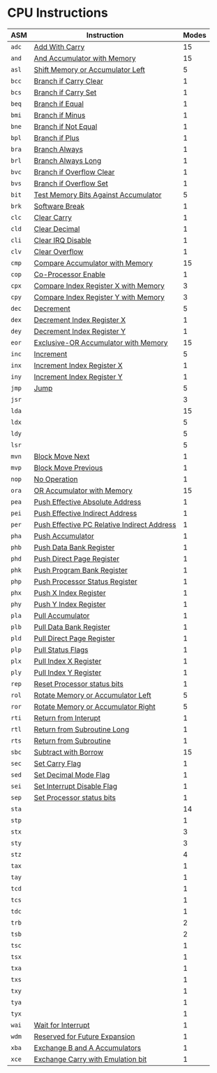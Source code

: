 
# CPU Instructions

| ASM   | Instruction                                              | Modes |
|-------|----------------------------------------------------------|-------|
| `adc` | [Add With Carry](./adc#readme)                           | 15    |
| `and` | [And Accumulator with Memory](./and#readme)              | 15    |
| `asl` | [Shift Memory or Accumulator Left](./asl#readme)         | 5     |
| `bcc` | [Branch if Carry Clear](./b__#bcc)                       | 1     |
| `bcs` | [Branch if Carry Set](./b__#bcs)                         | 1     |
| `beq` | [Branch if Equal](./b__#beq)                             | 1     |
| `bmi` | [Branch if Minus](./b__#bmi)                             | 1     |
| `bne` | [Branch if Not Equal](./b__#bne)                         | 1     |
| `bpl` | [Branch if Plus](./b__#bpl)                              | 1     |
| `bra` | [Branch Always](./b__#bra)                               | 1     |
| `brl` | [Branch Always Long](./b__#brl)                          | 1     |
| `bvc` | [Branch if Overflow Clear](./b__#bvc)                    | 1     |
| `bvs` | [Branch if Overflow Set](./b__#bvs)                      | 1     |
| `bit` | [Test Memory Bits Against Accumulator](./bit#readme)     | 5     |
| `brk` | [Software Break](./brk#readme)                           | 1     |
| `clc` | [Clear Carry](./cl_#clc)                                 | 1     |
| `cld` | [Clear Decimal](./cl_#cld)                               | 1     |
| `cli` | [Clear IRQ Disable](./cl_#cli)                           | 1     |
| `clv` | [Clear Overflow](./cl_#clv)                              | 1     |
| `cmp` | [Compare Accumulator with Memory](./cmp)                 | 15    |
| `cop` | [Co-Processor Enable](./cop#readme)                      | 1     |
| `cpx` | [Compare Index Register X with Memory](./cp_#cpx)        | 3     |
| `cpy` | [Compare Index Register Y with Memory](./cp_#cpy)        | 3     |
| `dec` | [Decrement](./de_#dec)                                   | 5     |
| `dex` | [Decrement Index Register X](./de_#dex)                  | 1     |
| `dey` | [Decrement Index Register Y](./de_#dey)                  | 1     |
| `eor` | [Exclusive-OR Accumulator with Memory](./eor#readme)     | 15    |
| `inc` | [Increment](./in_#inc)                                   | 5     |
| `inx` | [Increment Index Register X](./in_#inx)                  | 1     |
| `iny` | [Increment Index Register Y](./in_#iny)                  | 1     |
| `jmp` | [Jump](./jmp#readme)                                     | 5     |
| `jsr` |                                                          | 3     |
| `lda` |                                                          | 15    |
| `ldx` |                                                          | 5     |
| `ldy` |                                                          | 5     |
| `lsr` |                                                          | 5     |
| `mvn` | [Block Move Next](./mv_#mvn)                             | 1     |
| `mvp` | [Block Move Previous](./mv_#mvp)                         | 1     |
| `nop` | [No Operation](./nop#readme)                             | 1     |
| `ora` | [OR Accumulator with Memory](./ora#readme)               | 15    |
| `pea` | [Push Effective Absolute Address](./ph_#pea)             | 1     |
| `pei` | [Push Effective Indirect Address](./ph_#pei)             | 1     |
| `per` | [Push Effective PC Relative Indirect Address](./ph_#per) | 1     |
| `pha` | [Push Accumulator](./ph_#pha)                            | 1     |
| `phb` | [Push Data Bank Register](./ph_#phb)                     | 1     |
| `phd` | [Push Direct Page Register](./ph_#phd)                   | 1     |
| `phk` | [Push Program Bank Register](./ph_#phk)                  | 1     |
| `php` | [Push Processor Status Register](./ph_#php)              | 1     |
| `phx` | [Push X Index Register](./ph_#phx)                       | 1     |
| `phy` | [Push Y Index Register](./ph_#phy)                       | 1     |
| `pla` | [Pull Accumulator](./pl_#pla)                            | 1     |
| `plb` | [Pull Data Bank Register](./pl_#plb)                     | 1     |
| `pld` | [Pull Direct Page Register](./pl_#pld)                   | 1     |
| `plp` | [Pull Status Flags](./pl_#plp)                           | 1     |
| `plx` | [Pull Index X Register](./pl_#plx)                       | 1     |
| `ply` | [Pull Index Y Register](./pl_#ply)                       | 1     |
| `rep` | [Reset Processor status bits](./rep#readme)              | 1     |
| `rol` | [Rotate Memory or Accumulator Left](./rol#readme)        | 5     |
| `ror` | [Rotate Memory or Accumulator Right](./ror#readme)       | 5     |
| `rti` | [Return from Interupt](./rt_#rti)                        | 1     |
| `rtl` | [Return from Subroutine Long](./rt_#rtl)                 | 1     |
| `rts` | [Return from Subroutine](./rt_#rts)                      | 1     |
| `sbc` | [Subtract with Borrow](./sbc)                            | 15    |
| `sec` | [Set Carry Flag](./se_#sec)                              | 1     |
| `sed` | [Set Decimal Mode Flag](./se_#sed)                       | 1     |
| `sei` | [Set Interrupt Disable Flag](./se_#sei)                  | 1     |
| `sep` | [Set Processor status bits](./se_#sep)                   | 1     |
| `sta` |                                                          | 14    |
| `stp` |                                                          | 1     |
| `stx` |                                                          | 3     |
| `sty` |                                                          | 3     |
| `stz` |                                                          | 4     |
| `tax` |                                                          | 1     |
| `tay` |                                                          | 1     |
| `tcd` |                                                          | 1     |
| `tcs` |                                                          | 1     |
| `tdc` |                                                          | 1     |
| `trb` |                                                          | 2     |
| `tsb` |                                                          | 2     |
| `tsc` |                                                          | 1     |
| `tsx` |                                                          | 1     |
| `txa` |                                                          | 1     |
| `txs` |                                                          | 1     |
| `txy` |                                                          | 1     |
| `tya` |                                                          | 1     |
| `tyx` |                                                          | 1     |
| `wai` | [Wait for Interrupt](./wai#readme)                       | 1     |
| `wdm` | [Reserved for Future Expansion](./wdm#readme)            | 1     |
| `xba` | [Exchange B and A Accumulators](./xba#readme)            | 1     |
| `xce` | [Exchange Carry with Emulation bit](./xce#readme)        | 1     |
